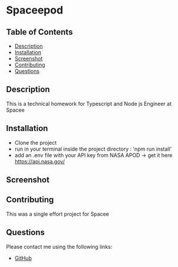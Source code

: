 # Spaceepod

## Table of Contents

* [Description](#description)
* [Installation](#installation)
* [Screenshot](#screenshot)
* [Contributing](#contributing)
* [Questions](#questions)

## Description
This is a technical homework for Typescript and Node js Engineer at Spacee

## Installation 

- Clone the project
- run in your terminal inside the project directory : 'npm run install'
- add an .env file with your API key from NASA APOD -> get it here https://api.nasa.gov/

## Screenshot


## Contributing
This was a single effort project for Spacee

## Questions
 Please contact me using the following links:
   * [GitHub](https://github.com/isipcasinillo)
